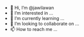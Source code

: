 - 👋 Hi, I’m @jawilawan
- 👀 I’m interested in ...
- 🌱 I’m currently learning ...
- 💞️ I’m looking to collaborate on ...
- 📫 How to reach me ...

<!---
jawilawan/jawilawan is a ✨ special ✨ repository because its `README.md` (this file) appears on your GitHub profile.
You can click the Preview link to take a look at your changes.
--->

